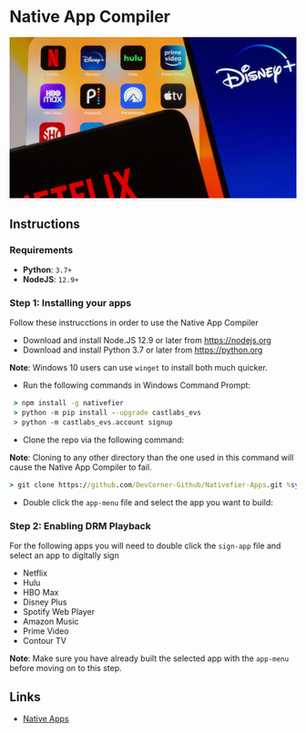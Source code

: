 # Native App Compiler

<div align="center"> <img src="banner.jpg" widht=100%></img></div>

## Instructions

### Requirements

  * **Python**: `3.7+`
  * **NodeJS**: `12.9+`

### Step 1: Installing your apps
 Follow these instrucctions in order to use the Native App Compiler
 
 * Download and install Node.JS 12.9 or later from https://nodejs.org
 * Download and install Python 3.7 or later from https://python.org
 
 **Note**: Windows 10 users can use `winget` to install both much quicker.
 
 * Run the following commands in Windows Command Prompt:
 
 ```bat
  > npm install -g nativefier
  > python -m pip install --upgrade castlabs_evs
  > python -m castlabs_evs.account signup
  ```

 * Clone the repo via the following command:

 **Note**: Cloning to any other directory than the one used in this command will cause the Native App Compiler to fail.

 ```bat
 > git clone https://github.com/DevCorner-Github/Nativefier-Apps.git %systemdrive%\Native-Apps
 ```

 * Double click the `app-menu` file and select the app you want to build:

### Step 2: Enabling DRM Playback
For the following apps you will need to double click the `sign-app` file and select an app to digitally sign

  * Netflix
  * Hulu
  * HBO Max
  * Disney Plus
  * Spotify Web Player
  * Amazon Music
  * Prime Video
  * Contour TV

**Note**: Make sure you have already built the selected app with the `app-menu` before moving on to this step.

## Links

 * [Native Apps](https://github.com/DevCorner-Github/Nativefier-Apps/wiki/Native-Apps)
